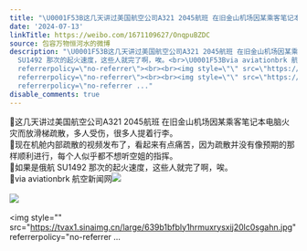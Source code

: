 ```yaml
---
title: "\U0001F53B这几天讲过美国航空公司A321 2045航班 在旧金山机场因某乘客笔记本电脑火灾而放滑梯疏散，多人受伤，很多人提着行李。\U0001F53B现在机舱内部疏散的视频发布了，看..."
date: '2024-07-13'
linkTitle: https://weibo.com/1671109627/OnqpuBZDC
source: 包容万物恒河水的微博
description: "\U0001F53B这几天讲过美国航空公司A321 2045航班 在旧金山机场因某乘客笔记本电脑火灾而放滑梯疏散，多人受伤，很多人提着行李。<br>\U0001F53B现在机舱内部疏散的视频发布了，看起来有点痛苦，因为疏散并没有像预期的那样顺利进行，每个人似乎都不想听空姐的指挥。<br>\U0001F53B如果是俄航
  SU1492 那次的起火速度，这些人就完了啊，唉。<br>\U0001F53Bvia aviationbrk 航空新闻网<img style=\"\" src=\"https://tvax3.sinaimg.cn/large/639b1bfbly1hrmv7rfa32j20k00zkdg6.jpg\"
  referrerpolicy=\"no-referrer\"><br><br><img style=\"\" src=\"https://tvax1.sinaimg.cn/large/639b1bfbly1hrmv7u8ubtj20zk0k0t9d.jpg\"
  referrerpolicy=\"no-referrer\"><br><br><img style=\"\" src=\"https://tvax1.sinaimg.cn/large/639b1bfbly1hrmuxrysxij20lc0sgahn.jpg\"
  referrerpolicy=\"no-referrer ..."
disable_comments: true
---
```

🔻这几天讲过美国航空公司A321 2045航班 在旧金山机场因某乘客笔记本电脑火灾而放滑梯疏散，多人受伤，很多人提着行李。<br>🔻现在机舱内部疏散的视频发布了，看起来有点痛苦，因为疏散并没有像预期的那样顺利进行，每个人似乎都不想听空姐的指挥。<br>🔻如果是俄航 SU1492 那次的起火速度，这些人就完了啊，唉。<br>🔻via aviationbrk 航空新闻网<img style="" src="https://tvax3.sinaimg.cn/large/639b1bfbly1hrmv7rfa32j20k00zkdg6.jpg" referrerpolicy="no-referrer"><br><br><img style="" src="https://tvax1.sinaimg.cn/large/639b1bfbly1hrmv7u8ubtj20zk0k0t9d.jpg" referrerpolicy="no-referrer"><br><br><img style="" src="https://tvax1.sinaimg.cn/large/639b1bfbly1hrmuxrysxij20lc0sgahn.jpg" referrerpolicy="no-referrer ...
